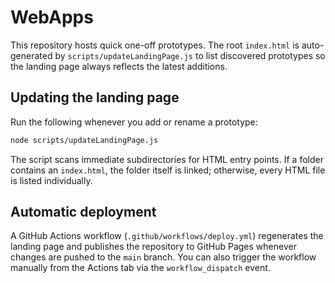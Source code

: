 # WebApps

This repository hosts quick one-off prototypes. The root `index.html` is auto-generated by `scripts/updateLandingPage.js` to list discovered prototypes so the landing page always reflects the latest additions.

## Updating the landing page

Run the following whenever you add or rename a prototype:

```bash
node scripts/updateLandingPage.js
```

The script scans immediate subdirectories for HTML entry points. If a folder contains an `index.html`, the folder itself is linked; otherwise, every HTML file is listed individually.

## Automatic deployment

A GitHub Actions workflow (`.github/workflows/deploy.yml`) regenerates the landing page and publishes the repository to GitHub Pages whenever changes are pushed to the `main` branch. You can also trigger the workflow manually from the Actions tab via the `workflow_dispatch` event.
